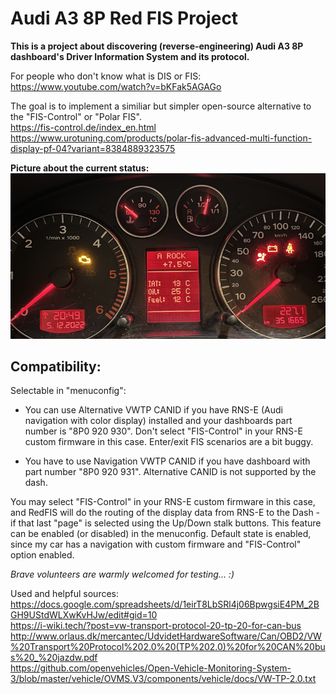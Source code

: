 # Audi A3 8P Red FIS Project
<b>This is a project about discovering (reverse-engineering) Audi A3 8P dashboard's Driver Information System and its protocol.</b>

For people who don't know what is DIS or FIS:
https://www.youtube.com/watch?v=bKFak5AGAGo

The goal is to implement a similiar but simpler open-source alternative to the "FIS-Control" or "Polar FIS".<br>
https://fis-control.de/index_en.html<br>
https://www.urotuning.com/products/polar-fis-advanced-multi-function-display-pf-04?variant=8384889323575

<b> Picture about the current status:</b><br>
<img src="https://github.com/tothpetiszilard/a3_8p_redFIS/blob/main/media/alive.png" alt="picture">

## Compatibility:
Selectable in "menuconfig":
- You can use Alternative VWTP CANID if you have RNS-E (Audi navigation with color display) installed and your dashboards part number is "8P0 920 930". Don't select "FIS-Control" in your RNS-E custom firmware in this case. Enter/exit FIS scenarios are a bit buggy.

- You have to use Navigation VWTP CANID if you have dashboard with part number "8P0 920 931". Alternative CANID is not supported by the dash. 

You may select "FIS-Control" in your RNS-E custom firmware in this case, and RedFIS will do the routing of the display data from RNS-E to the Dash - if that last "page" is selected using the Up/Down stalk buttons. This feature can be enabled (or disabled) in the menuconfig.
Default state is enabled, since my car has a navigation with custom firmware and "FIS-Control" option enabled.

<i>Brave volunteers are warmly welcomed for testing... :)</i>

Used and helpful sources:<br>
https://docs.google.com/spreadsheets/d/1eirT8LbSRl4j06BpwgsiE4PM_2BGH9UStdWLXwKvHJw/edit#gid=10<br>
https://i-wiki.tech/?post=vw-transport-protocol-20-tp-20-for-can-bus<br>
http://www.orlaus.dk/mercantec/UdvidetHardwareSoftware/Can/OBD2/VW%20Transport%20Protocol%202.0%20(TP%202.0)%20for%20CAN%20bus%20_%20jazdw.pdf<br>
https://github.com/openvehicles/Open-Vehicle-Monitoring-System-3/blob/master/vehicle/OVMS.V3/components/vehicle/docs/VW-TP-2.0.txt<br>

